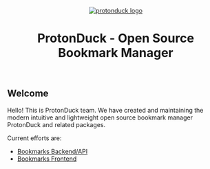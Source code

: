 <p align="center">
    <a href="https://github.com/protonduck" target="_blank">
        <img src="https://avatars0.githubusercontent.com/u/92161833" alt="protonduck logo">
    </a>
    <h1 align="center">ProtonDuck - Open Source Bookmark Manager</h1>
    <br>
</p>

## Welcome

Hello! This is ProtonDuck team. We have created and maintaining the modern intuitive and lightweight open source bookmark manager ProtonDuck and related packages.

Current efforts are:

- [Bookmarks Backend/API](https://github.com/protonduck/bookmarks)
- [Bookmarks Frontend](https://github.com/protonduck/bookmarks-frontend)
